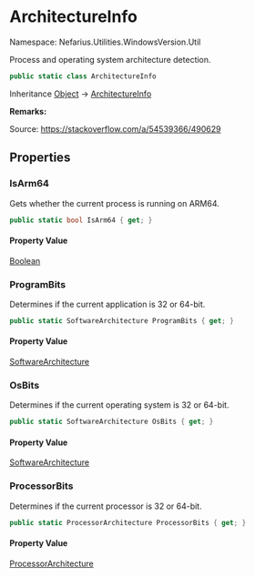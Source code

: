 # ArchitectureInfo

Namespace: Nefarius.Utilities.WindowsVersion.Util

Process and operating system architecture detection.

```csharp
public static class ArchitectureInfo
```

Inheritance [Object](https://docs.microsoft.com/en-us/dotnet/api/system.object) → [ArchitectureInfo](./nefarius.utilities.windowsversion.util.architectureinfo.md)

**Remarks:**

Source: https://stackoverflow.com/a/54539366/490629

## Properties

### **IsArm64**

Gets whether the current process is running on ARM64.

```csharp
public static bool IsArm64 { get; }
```

#### Property Value

[Boolean](https://docs.microsoft.com/en-us/dotnet/api/system.boolean)<br>

### **ProgramBits**

Determines if the current application is 32 or 64-bit.

```csharp
public static SoftwareArchitecture ProgramBits { get; }
```

#### Property Value

[SoftwareArchitecture](./nefarius.utilities.windowsversion.util.softwarearchitecture.md)<br>

### **OsBits**

Determines if the current operating system is 32 or 64-bit.

```csharp
public static SoftwareArchitecture OsBits { get; }
```

#### Property Value

[SoftwareArchitecture](./nefarius.utilities.windowsversion.util.softwarearchitecture.md)<br>

### **ProcessorBits**

Determines if the current processor is 32 or 64-bit.

```csharp
public static ProcessorArchitecture ProcessorBits { get; }
```

#### Property Value

[ProcessorArchitecture](./nefarius.utilities.windowsversion.util.processorarchitecture.md)<br>
